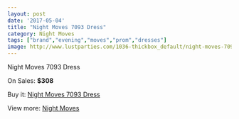```yaml
---
layout: post
date: '2017-05-04'
title: "Night Moves 7093 Dress"
category: Night Moves
tags: ["brand","evening","moves","prom","dresses"]
image: http://www.lustparties.com/1036-thickbox_default/night-moves-7093-dress.jpg
---
```

Night Moves 7093 Dress

On Sales: **$308**
<a href="https://www.lustparties.com/en/night-moves/339-night-moves-7093-dress.html"><amp-img layout="responsive" width="600" height="600" src="//www.lustparties.com/1036-thickbox_default/night-moves-7093-dress.jpg" alt="Night Moves 7093 Dress 0" /></a>
<a href="https://www.lustparties.com/en/night-moves/339-night-moves-7093-dress.html"><amp-img layout="responsive" width="600" height="600" src="//www.lustparties.com/1039-thickbox_default/night-moves-7093-dress.jpg" alt="Night Moves 7093 Dress 1" /></a>
<a href="https://www.lustparties.com/en/night-moves/339-night-moves-7093-dress.html"><amp-img layout="responsive" width="600" height="600" src="//www.lustparties.com/1038-thickbox_default/night-moves-7093-dress.jpg" alt="Night Moves 7093 Dress 2" /></a>
<a href="https://www.lustparties.com/en/night-moves/339-night-moves-7093-dress.html"><amp-img layout="responsive" width="600" height="600" src="//www.lustparties.com/1037-thickbox_default/night-moves-7093-dress.jpg" alt="Night Moves 7093 Dress 3" /></a>

Buy it: [Night Moves 7093 Dress](https://www.lustparties.com/en/night-moves/339-night-moves-7093-dress.html "Night Moves 7093 Dress")

View more: [Night Moves](https://www.lustparties.com/en/3-night-moves "Night Moves")